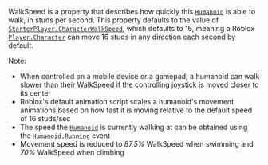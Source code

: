 WalkSpeed is a property that describes how quickly this [`Humanoid`](https://create.roblox.com/docs/reference/engine/classes/Humanoid)
is able to walk, in studs per second. This property defaults to the value
of [`StarterPlayer.CharacterWalkSpeed`](https://create.roblox.com/docs/reference/engine/classes/StarterPlayer#CharacterWalkSpeed), which defaults to 16, meaning
a Roblox [`Player.Character`](https://create.roblox.com/docs/reference/engine/classes/Player#Character) can move 16 studs in any direction each
second by default.

Note:

- When controlled on a mobile device or a gamepad, a humanoid can walk
slower than their WalkSpeed if the controlling joystick is moved closer
to its center
- Roblox's default animation script scales a humanoid's movement
animations based on how fast it is moving relative to the default speed
of 16 studs/sec
- The speed the [`Humanoid`](https://create.roblox.com/docs/reference/engine/classes/Humanoid) is currently walking at can be obtained
using the [`Humanoid.Running`](https://create.roblox.com/docs/reference/engine/classes/Humanoid#Running) event
- Movement speed is reduced to *87.5%* WalkSpeed when swimming and *70%*
WalkSpeed when climbing